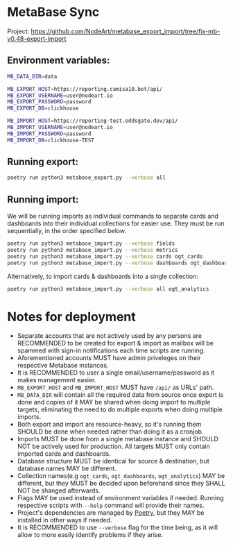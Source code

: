 # MetaBase Sync
Project: https://github.com/NodeArt/metabase_export_import/tree/fix-mb-v0.48-export-import

## Environment variables:
```sh
MB_DATA_DIR=data

MB_EXPORT_HOST=https://reporting.camisa10.bet/api/
MB_EXPORT_USERNAME=user@nodeart.io
MB_EXPORT_PASSWORD=password
MB_EXPORT_DB=clickhouse

MB_IMPORT_HOST=https://reporting-test.oddsgate.dev/api/
MB_IMPORT_USERNAME=user@nodeart.io
MB_IMPORT_PASSWORD=password
MB_IMPORT_DB=clickhouse-TEST
```

## Running export:
```sh
poetry run python3 metabase_export.py --verbose all
```

## Running import:
We will be running imports as individual commands to separate cards and
dashboards into their individual collections for easier use. They must be run
sequentially, in the order specified below.
```sh
poetry run python3 metabase_import.py --verbose fields
poetry run python3 metabase_import.py --verbose metrics
poetry run python3 metabase_import.py --verbose cards ogt_cards
poetry run python3 metabase_import.py --verbose dashboards ogt_dashboards
```

Alternatively, to import cards & dashboards into a single collection:
```sh
poetry run python3 metabase_import.py --verbose all ogt_analytics
```

# Notes for deployment

- Separate accounts that are not actively used by any persons are RECOMMENDED to
be created for export & import as mailbox will be spammed with sign-in
notifications each time scripts are running.
- Aforementioned accounts MUST have admin priveleges on their respective
Metabase instances.
- It is RECOMMENDED to user a single email/username/password as it makes
management easier.
- `MB_EXPORT_HOST` and `MB_IMPORT_HOST` MUST have `/api/` as URLs' path.
- `MB_DATA_DIR` will contain all the required data from source once export is
done and copies of it MAY be shared when doing import to multiple targets,
eliminating the need to do multiple exports when doing multiple imports.
- Both export and import are resource-heavy, so it's running them SHOULD be done
when needed rather than doing it as a cronjob.
- Imports MUST be done from a single metabase instance and SHOULD NOT be
actively used for production. All targets MUST only contain imported cards and
dashboards.
- Database structure MUST be identical for source & destination, but database
names MAY be different.
- Collection names(e.g `ogt_cards`, `ogt_dashboards`, `ogt_analytics`) MAY be
different, but they MUST be decided upon beforehand since they SHALL NOT be
shanged afterwards.
- Flags MAY be used instead of environment variables if needed. Running
respective scripts with `--help` command will provide their names.
- Project's dependencies are managed by [Poetry](https://python-poetry.org), but
they MAY be installed in other ways if needed.
- It is RECOMMENDED to use `--verbose` flag for the time being, as it will allow
to more easily identify problems if they arise.
